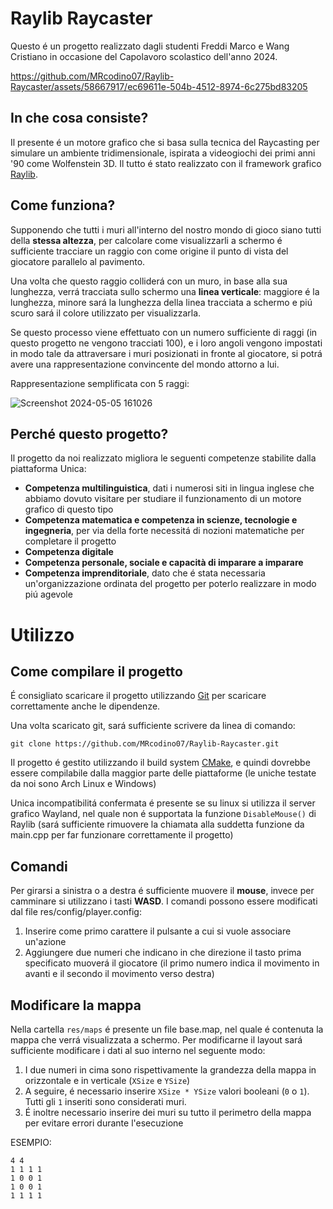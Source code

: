 # Raylib Raycaster

Questo é un progetto realizzato dagli studenti Freddi Marco e Wang Cristiano in occasione del Capolavoro
scolastico dell'anno 2024.


https://github.com/MRcodino07/Raylib-Raycaster/assets/58667917/ec69611e-504b-4512-8974-6c275bd83205

## In che cosa consiste?

Il presente é un motore grafico che si basa sulla tecnica del Raycasting per simulare un ambiente tridimensionale,
ispirata a videogiochi dei primi anni '90 come Wolfenstein 3D.
Il tutto é stato realizzato con il framework grafico [Raylib](https://github.com/raysan5/raylib).

## Come funziona?

Supponendo che tutti i muri all'interno del nostro mondo di gioco siano tutti della **stessa altezza**, per calcolare come visualizzarli a schermo é sufficiente tracciare un raggio con come origine il punto di vista del giocatore parallelo al pavimento. 

Una volta che questo raggio colliderá con un muro, in base alla sua lunghezza, verrá tracciata sullo schermo una **linea verticale**: maggiore é la lunghezza, minore sará la lunghezza della linea tracciata a schermo e piú scuro sará il colore utilizzato per visualizzarla. 

Se questo processo viene effettuato con un numero sufficiente di raggi (in questo progetto ne vengono tracciati 100), e i loro angoli vengono impostati in modo tale da attraversare i muri posizionati in fronte al giocatore, si potrá avere una rappresentazione convincente del mondo attorno a lui.

Rappresentazione semplificata con 5 raggi:

![Screenshot 2024-05-05 161026](https://github.com/MRcodino07/Raylib-Raycaster/assets/58667917/cfec9ea2-d30a-474b-901f-e344526df1b6)


## Perché questo progetto?

Il progetto da noi realizzato migliora le seguenti competenze stabilite dalla piattaforma Unica:
- **Competenza multilinguistica**, dati i numerosi siti in lingua inglese che abbiamo dovuto visitare per studiare il funzionamento di un motore grafico di questo tipo
- **Competenza matematica e competenza in scienze, tecnologie e ingegneria**, per via della forte necessitá di nozioni matematiche per completare il progetto
- **Competenza digitale**
- **Competenza personale, sociale e capacità di imparare a imparare**
- **Competenza imprenditoriale**, dato che é stata necessaria un'organizzazione ordinata del progetto per poterlo realizzare in modo piú agevole

# Utilizzo

## Come compilare il progetto

É consigliato scaricare il progetto utilizzando [Git](https://git-scm.com/) per scaricare correttamente anche le dipendenze. 

Una volta scaricato git, sará sufficiente scrivere da linea di comando: 

`git clone https://github.com/MRcodino07/Raylib-Raycaster.git`

Il progetto é gestito utilizzando il build system [CMake](https://cmake.org/cmake/help/latest/guide/tutorial/index.html), e quindi dovrebbe essere compilabile dalla maggior parte delle piattaforme (le uniche testate da noi sono Arch Linux e Windows) 

Unica incompatibilitá confermata é presente se su linux si utilizza il server grafico Wayland, nel quale non é supportata la funzione `DisableMouse()` di Raylib (sará sufficiente rimuovere la chiamata alla suddetta funzione da main.cpp per far funzionare correttamente il progetto)

## Comandi

Per girarsi a sinistra o a destra é sufficiente muovere il **mouse**, invece per camminare si utilizzano i tasti **WASD**.
I comandi possono essere modificati dal file res/config/player.config:
1. Inserire come primo carattere il pulsante a cui si vuole associare un'azione
2. Aggiungere due numeri che indicano in che direzione il tasto prima specificato muoverá il giocatore (il primo numero indica il movimento in avanti e il secondo il movimento verso destra)

## Modificare la mappa

Nella cartella `res/maps` é presente un file base.map, nel quale é contenuta la mappa che verrá visualizzata a schermo. Per modificarne il layout sará sufficiente modificare i dati al suo interno nel seguente modo:

1. I due numeri in cima sono rispettivamente la grandezza della mappa in orizzontale e in verticale (`XSize` e `YSize`)
2. A seguire, é necessario inserire `XSize * YSize` valori booleani (`0` o `1`). Tutti gli `1` inseriti sono considerati muri.
3. É inoltre necessario inserire dei muri su tutto il perimetro della mappa per evitare errori durante l'esecuzione

ESEMPIO:

`4 4`  
`1 1 1 1`  
`1 0 0 1`  
`1 0 0 1`  
`1 1 1 1`
